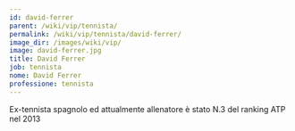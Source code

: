 ```yaml
---
id: david-ferrer
parent: /wiki/vip/tennista/
permalink: /wiki/vip/tennista/david-ferrer/
image_dir: /images/wiki/vip/
image: david-ferrer.jpg
title: David Ferrer
job: tennista
nome: David Ferrer
professione: tennista
---
```

Ex-tennista spagnolo ed attualmente allenatore è stato N.3 del ranking ATP nel 2013